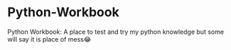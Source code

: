 # Python-Workbook

Python Workbook: A place to test and try my python knowledge but some will say it is place of mess😂


